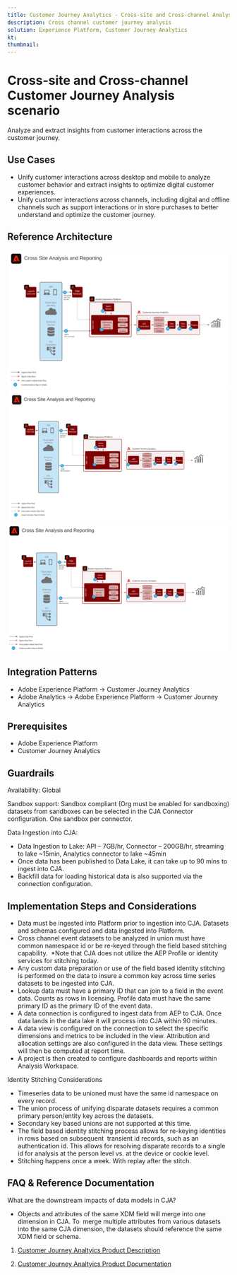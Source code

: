 ```yaml
---
title: Customer Journey Analytics - Cross-site and Cross-channel Analysis Scenario
description: Cross channel customer journey analysis
solution: Experience Platform, Customer Journey Analytics
kt: 
thumbnail: 
---
```


# Cross-site and Cross-channel Customer Journey Analysis scenario

Analyze and extract insights from customer interactions across the customer journey.
## Use Cases

* Unify customer interactions across desktop and mobile to analyze customer behavior and extract insights to optimize digital customer experiences.
* Unify customer interactions across channels, including digital and offline channels such as support interactions or in store purchases to better understand and optimize the customer journey. 

## Reference Architecture

![Scenario 1](assets/cja.png)
![Scenario 1](assets/CJA1.png)
![Scenario 1](assets/CJA2.svg)

## Integration Patterns
* Adobe Experience Platform → Customer Journey Analytics
* Adobe Analytics → Adobe Experience Platform → Customer Journey Analytics


## Prerequisites
* Adobe Experience Platform
* Customer Journey Analytics


## Guardrails

Availability: Global

Sandbox support: Sandbox compliant (Org must be enabled for sandboxing) datasets from sandboxes can be selected in the CJA Connector configuration. One sandbox per connector.

Data Ingestion into CJA:

* Data Ingestion to Lake: API – 7GB/hr, Connector – 200GB/hr, streaming to lake ~15min, Analytics connector to lake ~45min
* Once data has been published to Data Lake, it can take up to 90 mins to ingest into CJA.
* Backfill data for loading historical data is also supported via the connection configuration.

## Implementation Steps and Considerations

* Data must be ingested into Platform prior to ingestion into CJA. Datasets and schemas configured and data ingested into Platform.
* Cross channel event datasets to be analyzed in union must have common namespace id or be re-keyed through the field based stitching capability.  *Note that CJA does not utilize the AEP Profile or identity services for stitching today.
* Any custom data preparation or use of the field based identity stitching is performed on the data to insure a common key across time series datasets to be ingested into CJA.
* Lookup data must have a primary ID that can join to a field in the event data. Counts as rows in licensing.
Profile data must have the same primary ID as the primary ID of the event data.
* A data connection is configured to ingest data from AEP to CJA. Once data lands in the data lake it will process into CJA within 90 minutes.
* A data view is configured on the connection to select the specific dimensions and metrics to be included in the view. Attribution and allocation settings are also configured in the data view. These settings will then be computed at report time.
* A project is then created to configure dashboards and reports within Analysis Workspace.

Identity Stitching Considerations

* Timeseries data to be unioned must have the same id namespace on every record.
* The union process of unifying disparate datasets requires a common primary person/entity key across the datasets. 
* Secondary key based unions are not supported at this time.
* The field based identity stitching process allows for re-keying identities in rows based on subsequent  transient id records, such as an authentication id. This allows for resolving disparate records to a single id for analysis at the person level vs. at the device or cookie level.
* Stitching happens once a week. With replay after the stitch.



## FAQ & Reference Documentation

What are the downstream impacts of data models in CJA?
* Objects and attributes of the same XDM field will merge into one dimension in CJA. To  merge multiple attributes from various datasets into the same CJA dimension, the datasets should reference the same XDM field or schema.


1. [Customer Journey Analtyics Product Description](https://helpx.adobe.com/legal/product-descriptions/customer-journey-analytics.html)

2. [Customer Journey Analtyics Product Documentation](https://experienceleague.adobe.com/docs/customer-journey-analytics.html?lang=en)

